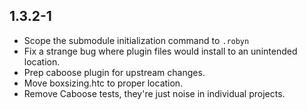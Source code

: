 1.3.2-1
------------------
- Scope the submodule initialization command to `.robyn`
- Fix a strange bug where plugin files would install to an unintended location.
- Prep caboose plugin for upstream changes.
- Move boxsizing.htc to proper location.
- Remove Caboose tests, they're just noise in individual projects.
